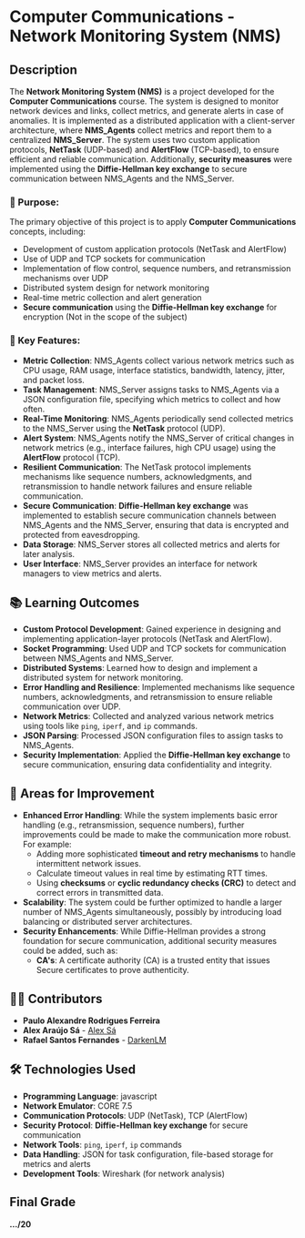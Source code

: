 # Computer Communications - Network Monitoring System (NMS)

## Description
The **Network Monitoring System (NMS)** is a project developed for the **Computer Communications** course. The system is designed to monitor network devices and links, collect metrics, and generate alerts in case of anomalies. It is implemented as a distributed application with a client-server architecture, where **NMS_Agents** collect metrics and report them to a centralized **NMS_Server**. The system uses two custom application protocols, **NetTask** (UDP-based) and **AlertFlow** (TCP-based), to ensure efficient and reliable communication. Additionally, **security measures** were implemented using the **Diffie-Hellman key exchange** to secure communication between NMS_Agents and the NMS_Server.

### 🎯 Purpose:
The primary objective of this project is to apply **Computer Communications** concepts, including:
- Development of custom application protocols (NetTask and AlertFlow)
- Use of UDP and TCP sockets for communication
- Implementation of flow control, sequence numbers, and retransmission mechanisms over UDP
- Distributed system design for network monitoring
- Real-time metric collection and alert generation
- **Secure communication** using the **Diffie-Hellman key exchange** for encryption (Not in the scope of the subject)

### 🚀 Key Features:
- **Metric Collection**: NMS_Agents collect various network metrics such as CPU usage, RAM usage, interface statistics, bandwidth, latency, jitter, and packet loss.
- **Task Management**: NMS_Server assigns tasks to NMS_Agents via a JSON configuration file, specifying which metrics to collect and how often.
- **Real-Time Monitoring**: NMS_Agents periodically send collected metrics to the NMS_Server using the **NetTask** protocol (UDP).
- **Alert System**: NMS_Agents notify the NMS_Server of critical changes in network metrics (e.g., interface failures, high CPU usage) using the **AlertFlow** protocol (TCP).
- **Resilient Communication**: The NetTask protocol implements mechanisms like sequence numbers, acknowledgments, and retransmission to handle network failures and ensure reliable communication.
- **Secure Communication**: **Diffie-Hellman key exchange** was implemented to establish secure communication channels between NMS_Agents and the NMS_Server, ensuring that data is encrypted and protected from eavesdropping.
- **Data Storage**: NMS_Server stores all collected metrics and alerts for later analysis.
- **User Interface**: NMS_Server provides an interface for network managers to view metrics and alerts.

## 📚 Learning Outcomes
- **Custom Protocol Development**: Gained experience in designing and implementing application-layer protocols (NetTask and AlertFlow).
- **Socket Programming**: Used UDP and TCP sockets for communication between NMS_Agents and NMS_Server.
- **Distributed Systems**: Learned how to design and implement a distributed system for network monitoring.
- **Error Handling and Resilience**: Implemented mechanisms like sequence numbers, acknowledgments, and retransmission to ensure reliable communication over UDP.
- **Network Metrics**: Collected and analyzed various network metrics using tools like `ping`, `iperf`, and `ip` commands.
- **JSON Parsing**: Processed JSON configuration files to assign tasks to NMS_Agents.
- **Security Implementation**: Applied the **Diffie-Hellman key exchange** to secure communication, ensuring data confidentiality and integrity.

## 🚧 Areas for Improvement
- **Enhanced Error Handling**: While the system implements basic error handling (e.g., retransmission, sequence numbers), further improvements could be made to make the communication more robust. For example:
  - Adding more sophisticated **timeout and retry mechanisms** to handle intermittent network issues.
  - Calculate timeout values in real time by estimating RTT times.
  - Using **checksums** or **cyclic redundancy checks (CRC)** to detect and correct errors in transmitted data.
- **Scalability**: The system could be further optimized to handle a larger number of NMS_Agents simultaneously, possibly by introducing load balancing or distributed server architectures.
- **Security Enhancements**: While Diffie-Hellman provides a strong foundation for secure communication, additional security measures could be added, such as:
  - **CA's**: A certificate authority (CA) is a trusted entity that issues Secure certificates to prove authenticity.

## 👨‍💻 Contributors
- **Paulo Alexandre Rodrigues Ferreira**
- **Alex Araújo Sá** - [Alex Sá](https://github.com/alexaraujosa)
- **Rafael Santos Fernandes** - [DarkenLM](https://github.com/DarkenLM)

## 🛠️ Technologies Used
- **Programming Language**: javascript
- **Network Emulator**: CORE 7.5
- **Communication Protocols**: UDP (NetTask), TCP (AlertFlow)
- **Security Protocol**: **Diffie-Hellman key exchange** for secure communication
- **Network Tools**: `ping`, `iperf`, `ip` commands
- **Data Handling**: JSON for task configuration, file-based storage for metrics and alerts
- **Development Tools**: Wireshark (for network analysis)

## Final Grade
**.../20**